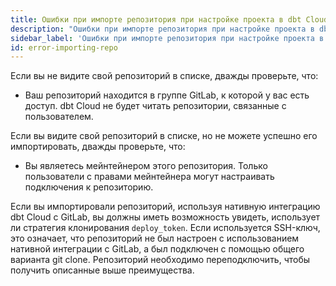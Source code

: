 ```yaml
---
title: Ошибки при импорте репозитория при настройке проекта в dbt Cloud
description: "Ошибки при импорте репозитория при настройке проекта в dbt Cloud"
sidebar_label: 'Ошибки при импорте репозитория при настройке проекта в dbt Cloud'
id: error-importing-repo
---
```


Если вы не видите свой репозиторий в списке, дважды проверьте, что:
- Ваш репозиторий находится в группе GitLab, к которой у вас есть доступ. dbt Cloud не будет читать репозитории, связанные с пользователем.

Если вы видите свой репозиторий в списке, но не можете успешно его импортировать, дважды проверьте, что:
- Вы являетесь мейнтейнером этого репозитория. Только пользователи с правами мейнтейнера могут настраивать подключения к репозиторию.

Если вы импортировали репозиторий, используя нативную интеграцию dbt Cloud с GitLab, вы должны иметь возможность увидеть, использует ли стратегия клонирования `deploy_token`. Если используется SSH-ключ, это означает, что репозиторий не был настроен с использованием нативной интеграции с GitLab, а был подключен с помощью общего варианта git clone. Репозиторий необходимо переподключить, чтобы получить описанные выше преимущества.